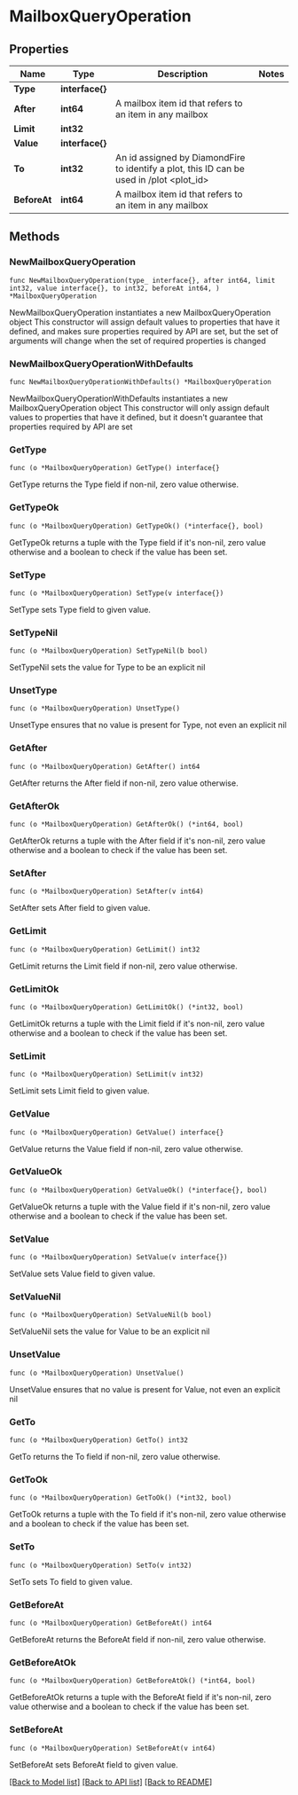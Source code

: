 # MailboxQueryOperation

## Properties

Name | Type | Description | Notes
------------ | ------------- | ------------- | -------------
**Type** | **interface{}** |  | 
**After** | **int64** | A mailbox item id that refers to an item in any mailbox | 
**Limit** | **int32** |  | 
**Value** | **interface{}** |  | 
**To** | **int32** | An id assigned by DiamondFire to identify a plot, this ID can be used in /plot &lt;plot_id&gt; | 
**BeforeAt** | **int64** | A mailbox item id that refers to an item in any mailbox | 

## Methods

### NewMailboxQueryOperation

`func NewMailboxQueryOperation(type_ interface{}, after int64, limit int32, value interface{}, to int32, beforeAt int64, ) *MailboxQueryOperation`

NewMailboxQueryOperation instantiates a new MailboxQueryOperation object
This constructor will assign default values to properties that have it defined,
and makes sure properties required by API are set, but the set of arguments
will change when the set of required properties is changed

### NewMailboxQueryOperationWithDefaults

`func NewMailboxQueryOperationWithDefaults() *MailboxQueryOperation`

NewMailboxQueryOperationWithDefaults instantiates a new MailboxQueryOperation object
This constructor will only assign default values to properties that have it defined,
but it doesn't guarantee that properties required by API are set

### GetType

`func (o *MailboxQueryOperation) GetType() interface{}`

GetType returns the Type field if non-nil, zero value otherwise.

### GetTypeOk

`func (o *MailboxQueryOperation) GetTypeOk() (*interface{}, bool)`

GetTypeOk returns a tuple with the Type field if it's non-nil, zero value otherwise
and a boolean to check if the value has been set.

### SetType

`func (o *MailboxQueryOperation) SetType(v interface{})`

SetType sets Type field to given value.


### SetTypeNil

`func (o *MailboxQueryOperation) SetTypeNil(b bool)`

 SetTypeNil sets the value for Type to be an explicit nil

### UnsetType
`func (o *MailboxQueryOperation) UnsetType()`

UnsetType ensures that no value is present for Type, not even an explicit nil
### GetAfter

`func (o *MailboxQueryOperation) GetAfter() int64`

GetAfter returns the After field if non-nil, zero value otherwise.

### GetAfterOk

`func (o *MailboxQueryOperation) GetAfterOk() (*int64, bool)`

GetAfterOk returns a tuple with the After field if it's non-nil, zero value otherwise
and a boolean to check if the value has been set.

### SetAfter

`func (o *MailboxQueryOperation) SetAfter(v int64)`

SetAfter sets After field to given value.


### GetLimit

`func (o *MailboxQueryOperation) GetLimit() int32`

GetLimit returns the Limit field if non-nil, zero value otherwise.

### GetLimitOk

`func (o *MailboxQueryOperation) GetLimitOk() (*int32, bool)`

GetLimitOk returns a tuple with the Limit field if it's non-nil, zero value otherwise
and a boolean to check if the value has been set.

### SetLimit

`func (o *MailboxQueryOperation) SetLimit(v int32)`

SetLimit sets Limit field to given value.


### GetValue

`func (o *MailboxQueryOperation) GetValue() interface{}`

GetValue returns the Value field if non-nil, zero value otherwise.

### GetValueOk

`func (o *MailboxQueryOperation) GetValueOk() (*interface{}, bool)`

GetValueOk returns a tuple with the Value field if it's non-nil, zero value otherwise
and a boolean to check if the value has been set.

### SetValue

`func (o *MailboxQueryOperation) SetValue(v interface{})`

SetValue sets Value field to given value.


### SetValueNil

`func (o *MailboxQueryOperation) SetValueNil(b bool)`

 SetValueNil sets the value for Value to be an explicit nil

### UnsetValue
`func (o *MailboxQueryOperation) UnsetValue()`

UnsetValue ensures that no value is present for Value, not even an explicit nil
### GetTo

`func (o *MailboxQueryOperation) GetTo() int32`

GetTo returns the To field if non-nil, zero value otherwise.

### GetToOk

`func (o *MailboxQueryOperation) GetToOk() (*int32, bool)`

GetToOk returns a tuple with the To field if it's non-nil, zero value otherwise
and a boolean to check if the value has been set.

### SetTo

`func (o *MailboxQueryOperation) SetTo(v int32)`

SetTo sets To field to given value.


### GetBeforeAt

`func (o *MailboxQueryOperation) GetBeforeAt() int64`

GetBeforeAt returns the BeforeAt field if non-nil, zero value otherwise.

### GetBeforeAtOk

`func (o *MailboxQueryOperation) GetBeforeAtOk() (*int64, bool)`

GetBeforeAtOk returns a tuple with the BeforeAt field if it's non-nil, zero value otherwise
and a boolean to check if the value has been set.

### SetBeforeAt

`func (o *MailboxQueryOperation) SetBeforeAt(v int64)`

SetBeforeAt sets BeforeAt field to given value.



[[Back to Model list]](../README.md#documentation-for-models) [[Back to API list]](../README.md#documentation-for-api-endpoints) [[Back to README]](../README.md)


